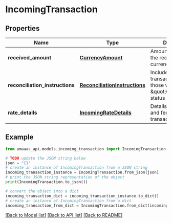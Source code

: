 # IncomingTransaction


## Properties

Name | Type | Description | Notes
------------ | ------------- | ------------- | -------------
**received_amount** | [**CurrencyAmount**](CurrencyAmount.md) | Amount received in the recipient&#39;s currency | 
**reconciliation_instructions** | [**ReconciliationInstructions**](ReconciliationInstructions.md) | Included for all transactions except those with \&quot;CREATED\&quot; status | [optional] 
**rate_details** | [**IncomingRateDetails**](IncomingRateDetails.md) | Details about the rate and fees for the transaction. | [optional] 

## Example

```python
from umaaas_api.models.incoming_transaction import IncomingTransaction

# TODO update the JSON string below
json = "{}"
# create an instance of IncomingTransaction from a JSON string
incoming_transaction_instance = IncomingTransaction.from_json(json)
# print the JSON string representation of the object
print(IncomingTransaction.to_json())

# convert the object into a dict
incoming_transaction_dict = incoming_transaction_instance.to_dict()
# create an instance of IncomingTransaction from a dict
incoming_transaction_from_dict = IncomingTransaction.from_dict(incoming_transaction_dict)
```
[[Back to Model list]](../README.md#documentation-for-models) [[Back to API list]](../README.md#documentation-for-api-endpoints) [[Back to README]](../README.md)


